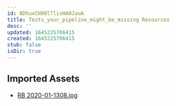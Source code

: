 ```yaml
---
id: 8DhuxCH90lTlixHA0JauA
title: Tests_your_pipeline_might_be_missing Resources
desc: ''
updated: 1645225706415
created: 1645225706415
stub: false
isDir: true
---
```

## Imported Assets
- [RB 2020-01-1308.jpg](/assets/rb-2020-01-1308-TNtmDXjwhecN.jpg)
